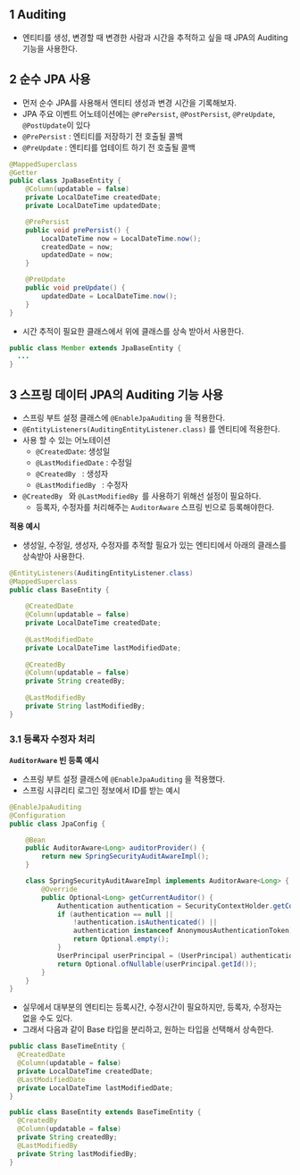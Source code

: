 ##  1 Auditing

* 엔티티를 생성, 변경할 때 변경한 사람과 시간을 추적하고 싶을 때 JPA의 Auditing 기능을 사용한다.



##  2 순수 JPA 사용 

* 먼저 순수 JPA를 사용해서 엔티티 생성과 변경 시간을 기록해보자.
* JPA 주요 이벤트 어노테이션에는 `@PrePersist`, `@PostPersist`, `@PreUpdate`, `@PostUpdate`이 있다
* `@PrePersist` : 엔티티를 저장하기 전 호출될 콜백
* `@PreUpdate` : 엔티티를 업테이트 하기 전 호출될 콜백

```java
@MappedSuperclass
@Getter
public class JpaBaseEntity {
    @Column(updatable = false)
    private LocalDateTime createdDate;
    private LocalDateTime updatedDate;

    @PrePersist
    public void prePersist() {
        LocalDateTime now = LocalDateTime.now();
        createdDate = now;
        updatedDate = now;
    }

    @PreUpdate
    public void preUpdate() {
        updatedDate = LocalDateTime.now();
    }
}
```

* 시간 추적이 필요한 클래스에서 위에 클래스를 상속 받아서 사용한다.

```java
public class Member extends JpaBaseEntity {
  ...
}
```



##  3 스프링 데이터 JPA의 Auditing 기능 사용

* 스프링 부트 설정 클래스에 `@EnableJpaAuditing` 을 적용한다.
* `@EntityListeners(AuditingEntityListener.class)` 를 엔티티에 적용한다.
* 사용 할 수 있는 어노테이션
	* `@CreatedDate`: 생성일
	* `@LastModifiedDate` : 수정일
	* `@CreatedBy ` : 생성자
	* `@LastModifiedBy ` : 수정자
* `@CreatedBy ` 와 `@LastModifiedBy `를 사용하기 위해선 설정이 필요하다.
	* 등록자, 수정자를 처리해주는 `AuditorAware` 스프링 빈으로 등록해야한다.



**적용 예시** 

* 생성일, 수정일, 생성자, 수정자를 추적할 필요가 있는 엔티티에서 아래의 클래스를 상속받아 사용한다.

```java
@EntityListeners(AuditingEntityListener.class)
@MappedSuperclass
public class BaseEntity {
    
    @CreatedDate
    @Column(updatable = false)
    private LocalDateTime createdDate;
    
    @LastModifiedDate
    private LocalDateTime lastModifiedDate;
    
    @CreatedBy
    @Column(updatable = false)
    private String createdBy;
    
    @LastModifiedBy
    private String lastModifiedBy;
}
```



###  3.1 등록자 수정자 처리

**`AuditorAware` 빈 등록 예시**

* 스프링 부트 설정 클래스에 `@EnableJpaAuditing` 을 적용했다.
* 스프링 시큐리티 로그인 정보에서 ID를 받는 예시

```java
@EnableJpaAuditing
@Configuration
public class JpaConfig {

    @Bean
    public AuditorAware<Long> auditorProvider() {
        return new SpringSecurityAuditAwareImpl();
    }

    class SpringSecurityAuditAwareImpl implements AuditorAware<Long> {
        @Override
        public Optional<Long> getCurrentAuditor() {
            Authentication authentication = SecurityContextHolder.getContext().getAuthentication();
            if (authentication == null ||
                !authentication.isAuthenticated() ||
                authentication instanceof AnonymousAuthenticationToken) {
                return Optional.empty();
            }
            UserPrincipal userPrincipal = (UserPrincipal) authentication.getPrincipal();
            return Optional.ofNullable(userPrincipal.getId());
        }
    }
}
```

* 실무에서 대부분의 엔티티는 등록시간, 수정시간이 필요하지만, 등록자, 수정자는 없을 수도 있다. 
* 그래서 다음과 같이 Base 타입을 분리하고, 원하는 타입을 선택해서 상속한다.

```java
public class BaseTimeEntity {
  @CreatedDate
  @Column(updatable = false)
  private LocalDateTime createdDate;
  @LastModifiedDate
  private LocalDateTime lastModifiedDate;
}
```

```java
public class BaseEntity extends BaseTimeEntity {
  @CreatedBy
  @Column(updatable = false)
  private String createdBy;
  @LastModifiedBy
  private String lastModifiedBy;
}
```
